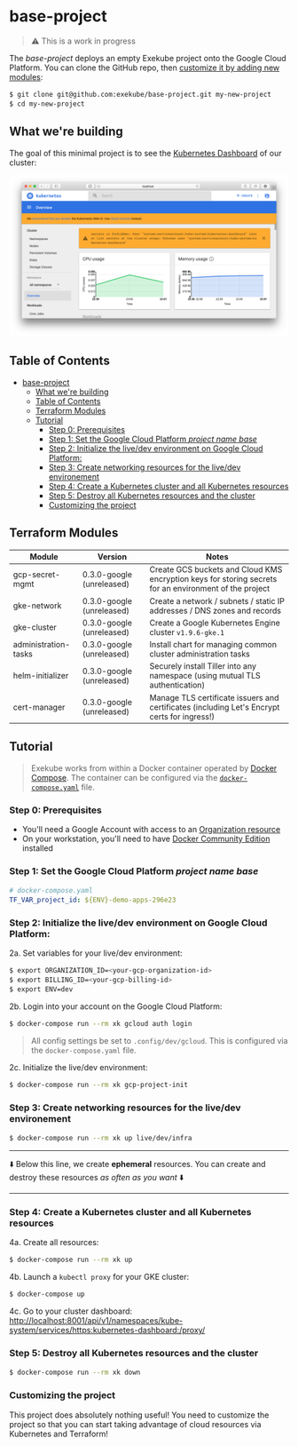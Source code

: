 # base-project

> :warning: This is a work in progress

The *base-project* deploys an empty Exekube project onto the Google Cloud Platform. You can clone the GitHub repo, then [customize it by adding new modules](/):

```sh
$ git clone git@github.com:exekube/base-project.git my-new-project
$ cd my-new-project
```

## What we're building

The goal of this minimal project is to see the [Kubernetes Dashboard](https://github.com/kubernetes/dashboard) of our cluster:

<p align="center">
  <img src="/screenshot.png" alt="The final result of the tutorial: nothing (a Kubernetes dashboard)."/>
</p>

## Table of Contents

<!-- TOC depthFrom:1 depthTo:6 withLinks:1 updateOnSave:1 orderedList:0 -->

- [base-project](#base-project)
	- [What we're building](#what-were-building)
	- [Table of Contents](#table-of-contents)
	- [Terraform Modules](#terraform-modules)
	- [Tutorial](#tutorial)
		- [Step 0: Prerequisites](#step-0-prerequisites)
		- [Step 1: Set the Google Cloud Platform *project name base*](#step-1-set-the-google-cloud-platform-project-name-base)
		- [Step 2: Initialize the live/dev environment on Google Cloud Platform:](#step-2-initialize-the-livedev-environment-on-google-cloud-platform)
		- [Step 3: Create networking resources for the live/dev environement](#step-3-create-networking-resources-for-the-livedev-environement)
		- [Step 4: Create a Kubernetes cluster and all Kubernetes resources](#step-4-create-a-kubernetes-cluster-and-all-kubernetes-resources)
		- [Step 5: Destroy all Kubernetes resources and the cluster](#step-5-destroy-all-kubernetes-resources-and-the-cluster)
		- [Customizing the project](#customizing-the-project)

<!-- /TOC -->

## Terraform Modules

| Module | Version | Notes |
| --- | --- | --- |
| gcp-secret-mgmt | 0.3.0-google (unreleased) | Create GCS buckets and Cloud KMS encryption keys for storing secrets for an environment of the project |
| gke-network | 0.3.0-google (unreleased) | Create a network / subnets / static IP addresses / DNS zones and records |
| gke-cluster | 0.3.0-google (unreleased) | Create a Google Kubernetes Engine cluster `v1.9.6-gke.1`  |
| administration-tasks | 0.3.0-google (unreleased) | Install chart for managing common cluster administration tasks  |
| helm-initializer | 0.3.0-google (unreleased) | Securely install Tiller into any namespace (using mutual TLS authentication)  |
| cert-manager | 0.3.0-google (unreleased) | Manage TLS certificate issuers and certificates (including Let's Encrypt certs for ingress!) |

## Tutorial

> Exekube works from within a Docker container operated by [Docker Compose](https://docs.docker.com/compose/compose-file/). The container can be configured via the [`docker-compose.yaml`](https://github.com/exekube/base-project/blob/master/docker-compose.yaml) file.

### Step 0: Prerequisites

- You'll need a Google Account with access to an [Organization resource](https://cloud.google.com/resource-manager/docs/quickstart-organizations)
- On your workstation, you'll need to have [Docker Community Edition](https://www.docker.com/community-edition) installed

### Step 1: Set the Google Cloud Platform *project name base*

```yaml
# docker-compose.yaml
TF_VAR_project_id: ${ENV}-demo-apps-296e23
```

### Step 2: Initialize the live/dev environment on Google Cloud Platform:

2a. Set variables for your live/dev environment:

```sh
$ export ORGANIZATION_ID=<your-gcp-organization-id>
$ export BILLING_ID=<your-gcp-billing-id>
$ export ENV=dev
```

2b. Login into your account on the Google Cloud Platform:

```sh
$ docker-compose run --rm xk gcloud auth login
```

> All config settings be set to `.config/dev/gcloud`. This is configured via the `docker-compose.yaml` file.

2c. Initialize the live/dev environment:

```sh
$ docker-compose run --rm xk gcp-project-init
```

### Step 3: Create networking resources for the live/dev environement

```sh
$ docker-compose run --rm xk up live/dev/infra
```

---
⬇️ Below this line, we create **ephemeral** resources. You can create and destroy these resources *as often as you want* ⬇️

---

### Step 4: Create a Kubernetes cluster and all Kubernetes resources

4a. Create all resources:

```sh
$ docker-compose run --rm xk up
```

4b. Launch a `kubectl proxy` for your GKE cluster:

```sh
$ docker-compose up
```

4c. Go to your cluster dashboard: <http://localhost:8001/api/v1/namespaces/kube-system/services/https:kubernetes-dashboard:/proxy/>

### Step 5: Destroy all Kubernetes resources and the cluster

```sh
$ docker-compose run --rm xk down
```

### Customizing the project

This project does absolutely nothing useful! You need to customize the project so that you can start taking advantage of cloud resources via Kubernetes and Terraform!
